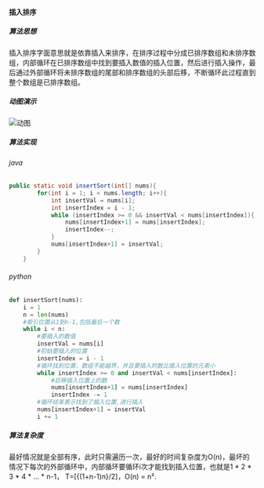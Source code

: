 #### 插入排序

##### 算法思想

插入排序字面意思就是依靠插入来排序，在排序过程中分成已排序数组和未排序数组，内部循环在已排序数组中找到要插入数值的插入位置，然后进行插入操作，最后通过外部循环将未排序数组的尾部和排序数组的头部后移，不断循环此过程直到整个数组是已排序数组。

##### 动图演示

![动图](https://pic3.zhimg.com/v2-91b76e8e4dab9b0cad9a017d7dd431e2_b.webp)

##### 算法实现

###### java

```java
public static void insertSort(int[] nums){
        for(int i = 1; i < nums.length; i++){
            int insertVal = nums[i];
            int insertIndex = i - 1;
            while (insertIndex >= 0 && insertVal < nums[insertIndex]){
                nums[insertIndex+1] = nums[insertIndex];
                insertIndex--;
            }
            nums[insertIndex+1] = insertVal;
        }
    }
```

###### python

```python
def insertSort(nums):
    i = 1
    n = len(nums)
    #索引位置从1到n-1,包括最后一个数
    while i < n:
        #要插入的数值
        insertVal = nums[i]
        #初始要插入的位置
        insertIndex = i - 1
        #循环找到位置，数组不能越界，并且要插入的数比插入位置的元素小
        while insertIndex >= 0 and insertVal < nums[insertIndex]:
            #后移插入位置上的数
            nums[insertIndex+1] = nums[insertIndex]
            insertIndex -= 1
        #循环结束表示找到了插入位置,进行插入
        nums[insertIndex+1] = insertVal
        i += 1
```

##### 算法复杂度

最好情况就是全部有序，此时只需遍历一次，最好的时间复杂度为O(n)，最坏的情况下每次的外部循环中，内部循环要循环i次才能找到插入位置，也就是1 * 2 * 3 * 4 * ... * n-1，                               T=[{(1+n-1)n}/2]，O(n) = n².